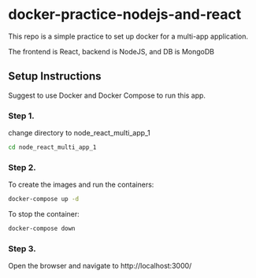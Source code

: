 # docker-practice-nodejs-and-react
This repo is a simple practice to set up docker for a multi-app application.

The frontend is React, backend is NodeJS, and DB is MongoDB


## Setup Instructions
Suggest to use Docker and Docker Compose to run this app.


### Step 1.
change directory to node_react_multi_app_1
```bash
cd node_react_multi_app_1
```

### Step 2.
To create the images and run the containers:
```bash
docker-compose up -d
```

To stop the container:
```bash
docker-compose down
```

### Step 3.
Open the browser and navigate to http://localhost:3000/
